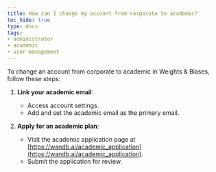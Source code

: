 ```yaml
---
title: How can I change my account from corporate to academic?
toc_hide: true
type: docs
tags:
- administrator
- academic
- user management
---
```

To change an account from corporate to academic in Weights & Biases, follow these steps:

1. **Link your academic email**:
   - Access account settings.
   - Add and set the academic email as the primary email.

2. **Apply for an academic plan**:
   - Visit the academic application page at [https://wandb.ai/academic_application](https://wandb.ai/academic_application).
   - Submit the application for review.
